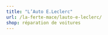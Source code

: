 ```yaml
---
title: "L’Auto E.Leclerc"
url: /la-ferte-mace/lauto-e-leclerc/
shop: réparation de voitures
---
```

